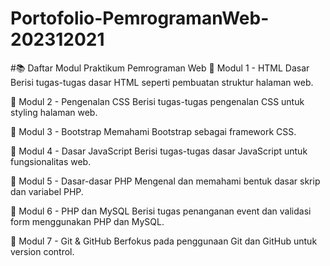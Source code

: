 # Portofolio-PemrogramanWeb-202312021

#📚 Daftar Modul Praktikum Pemrograman Web
🔹 Modul 1 - HTML Dasar
Berisi tugas-tugas dasar HTML seperti pembuatan struktur halaman web.

🔹 Modul 2 - Pengenalan CSS
Berisi tugas-tugas pengenalan CSS untuk styling halaman web.

🔹 Modul 3 - Bootstrap
Memahami Bootstrap sebagai framework CSS.

🔹 Modul 4 - Dasar JavaScript
Berisi tugas-tugas dasar JavaScript untuk fungsionalitas web.

🔹 Modul 5 - Dasar-dasar PHP
Mengenal dan memahami bentuk dasar skrip dan variabel PHP.

🔹 Modul 6 - PHP dan MySQL
Berisi tugas penanganan event dan validasi form menggunakan PHP dan MySQL.

🔹 Modul 7 - Git & GitHub
Berfokus pada penggunaan Git dan GitHub untuk version control.

